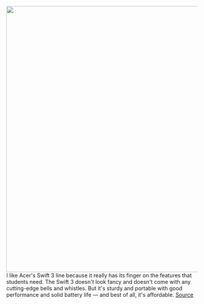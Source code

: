 <img src='https://cdn.vox-cdn.com/thumbor/WWMDCR6NSKfQQU_5_oqNE0XZp1A=/0x0:2040x1360/1200x800/filters:focal(857x517:1183x843)/cdn.vox-cdn.com/uploads/chorus_image/image/67665354/mchin_190110_4241_0001.0.0.jpg' width='700px' /><br/>
I like Acer's Swift 3 line because it really has its finger on the features that students need. The Swift 3 doesn't look fancy and doesn't come with any cutting-edge bells and whistles. But it's sturdy and portable with good performance and solid battery life — and best of all, it's affordable.
<a href='https://www.theverge.com/2020/10/21/21518320/acer-swift-3x-intel-iris-xe-max-graphics-hands-on'> Source <a/>